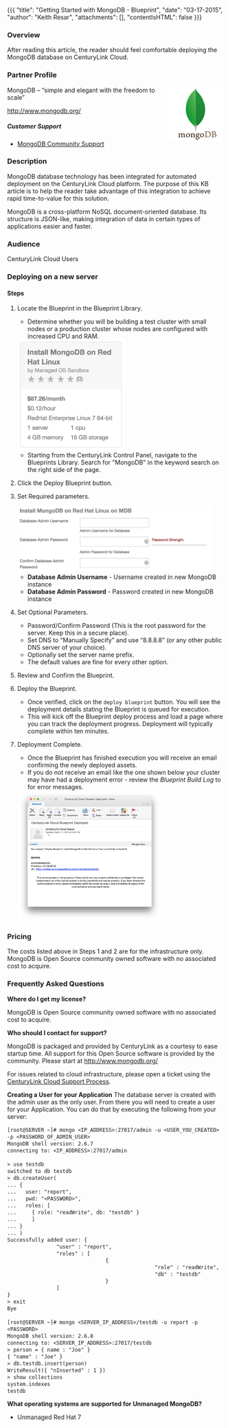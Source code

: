 {{{
  "title": "Getting Started with MongoDB - Blueprint",
  "date": "03-17-2015",
  "author": "Keith Resar",
  "attachments": [],
  "contentIsHTML": false
}}}

### Overview

After reading this article, the reader should feel comfortable deploying the MongoDB database on CenturyLink Cloud.

### Partner Profile

<img src="../../images/mongodb/mongodb-logo.png" style="border:0;float:right;">

MongoDB – “simple and elegant with the freedom to scale”

http://www.mongodb.org/

##### Customer Support

* [MongoDB Community Support ](http://www.mongodb.org/get-involved)


### Description

MongoDB database technology has been integrated for automated deployment on the CenturyLink Cloud platform. The purpose of this KB article is to help the reader take advantage of this integration to achieve rapid time-to-value for this solution.

MongoDB is a cross-platform NoSQL document-oriented database. Its structure is JSON-like, making integration of data in certain types of applications easier and faster.


### Audience

CenturyLink Cloud Users


### Deploying on a new server


#### Steps

1. Locate the Blueprint in the Blueprint Library.
   * Determine whether you will be building a test cluster with small nodes or a production cluster whose nodes are configured with increased CPU and RAM.

   <img src="../../images/mongodb/mongodb_blueprint_tile.png" style="border:0;max-width:250px;">

   * Starting from the CenturyLink Control Panel, navigate to the Blueprints Library. Search for "MongoDB" in the keyword search on the right side of the page.

2. Click the Deploy Blueprint button.

3. Set Required parameters.

   <img src="../../images/mongodb/deploy_parameters.png" style="max-width:450px;">

   * **Database Admin Username** - Username created in new MongoDB instance
   * **Database Admin Password** - Password created in new MongoDB instance

4. Set Optional Parameters.

   * Password/Confirm Password (This is the root password for the server. Keep this in a secure place).
   * Set DNS to “Manually Specify” and use “8.8.8.8” (or any other public DNS server of your choice).
   * Optionally set the server name prefix.
   * The default values are fine for every other option.

5. Review and Confirm the Blueprint.

6. Deploy the Blueprint.
   * Once verified, click on the `deploy blueprint` button. You will see the deployment details stating the Blueprint is queued for execution.
   * This will kick off the Blueprint deploy process and load a page where you can track the deployment progress. Deployment will typically complete within ten minutes.

7. Deployment Complete.
   * Once the Blueprint has finished execution you will receive an email confirming the newly deployed assets.
   * If you do not receive an email like the one shown below your cluster may have had a deployment error - review the *Blueprint Build Log* to for error messages.

   <img src="../../images/mongodb/deploy_complete_email.png" style="border:0;width:70%;">


### Pricing
The costs listed above in Steps 1 and 2 are for the infrastructure only. MongoDB is Open Source community owned software with no associated cost to acquire.


### Frequently Asked Questions

**Where do I get my license?**

MongoDB is Open Source community owned software with no associated cost to acquire.

**Who should I contact for support?**

MongoDB is packaged and provided by CenturyLink as a courtesy to ease startup time. All support for this Open Source software is provided by the community. Please start at http://www.mongodb.org/

For issues related to cloud infrastructure, please open a ticket using the [CenturyLink Cloud Support Process](../../Support/how-do-i-report-a-support-issue.md).


**Creating a User for your Application**
The database server is created with the admin user as the only user. From there you will need to create a user for your Application. You can do that by executing the following from your server:

```
[root@SERVER ~]# mongo <IP_ADDRESS>:27017/admin -u <USER_YOU_CREATED> -p <PASSWORD_OF_ADMIN_USER>
MongoDB shell version: 2.6.7
connecting to: <IP_ADDRESS>:27017/admin

> use testdb
switched to db testdb
> db.createUser(
... {
...   user: "report",
...   pwd: "<PASSWORD>",
...   roles: [
...     { role: "readWrite", db: "testdb" }
...     ]
... }
... )
Successfully added user: {
                "user" : "report",
                "roles" : [
                                {
                                                "role" : "readWrite",
                                                "db" : "testdb"
                                }
                ]
}
> exit
Bye

[root@SERVER ~]# mongo <SERVER_IP_ADDRESS>/testdb -u report -p <PASSWORD>
MongoDB shell version: 2.6.8
connecting to: <SERVER_IP_ADDRESS>:27017/testdb
> person = { name : "Joe" }
{ "name" : "Joe" }
> db.testdb.insert(person)
WriteResult({ "nInserted" : 1 })
> show collections
system.indexes
testdb
```

**What operating systems are supported for Unmanaged MongoDB?**
   * Unmanaged Red Hat 7
